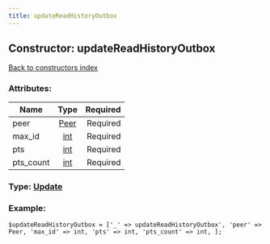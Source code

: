 ```yaml
---
title: updateReadHistoryOutbox
---
```

## Constructor: updateReadHistoryOutbox  
[Back to constructors index](index.md)



### Attributes:

| Name     |    Type       | Required |
|----------|:-------------:|---------:|
|peer|[Peer](../types/Peer.md) | Required|
|max\_id|[int](../types/int.md) | Required|
|pts|[int](../types/int.md) | Required|
|pts\_count|[int](../types/int.md) | Required|



### Type: [Update](../types/Update.md)


### Example:

```
$updateReadHistoryOutbox = ['_' => updateReadHistoryOutbox', 'peer' => Peer, 'max_id' => int, 'pts' => int, 'pts_count' => int, ];
```